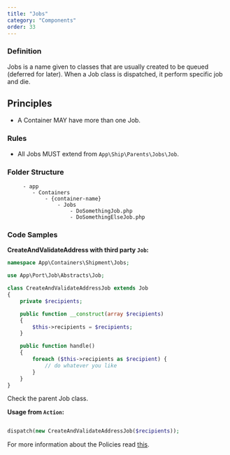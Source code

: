 ```yaml
---
title: "Jobs"
category: "Components"
order: 33
---
```


### Definition

Jobs is a name given to classes that are usually created to be queued (deferred for later).
When a Job class is dispatched, it perform specific job and die.

## Principles

- A Container MAY have more than one Job.

### Rules

- All Jobs MUST extend from `App\Ship\Parents\Jobs\Job`.

### Folder Structure

```
	 - app
	    - Containers
	        - {container-name}
	            - Jobs
	                - DoSomethingJob.php
	                - DoSomethingElseJob.php 
```

### Code Samples

**CreateAndValidateAddress with third party `Job`:** 

```php
namespace App\Containers\Shipment\Jobs;

use App\Port\Job\Abstracts\Job;

class CreateAndValidateAddressJob extends Job
{
    private $recipients;

    public function __construct(array $recipients)
    {
        $this->recipients = $recipients;
    }

    public function handle()
    {
        foreach ($this->recipients as $recipient) {
            // do whatever you like
        }
    }
}
```

Check the parent Job class.


**Usage from `Action`:** 

```php

dispatch(new CreateAndValidateAddressJob($recipients));

```

For more information about the Policies read [this](https://laravel.com/docs/5.3/queues).
